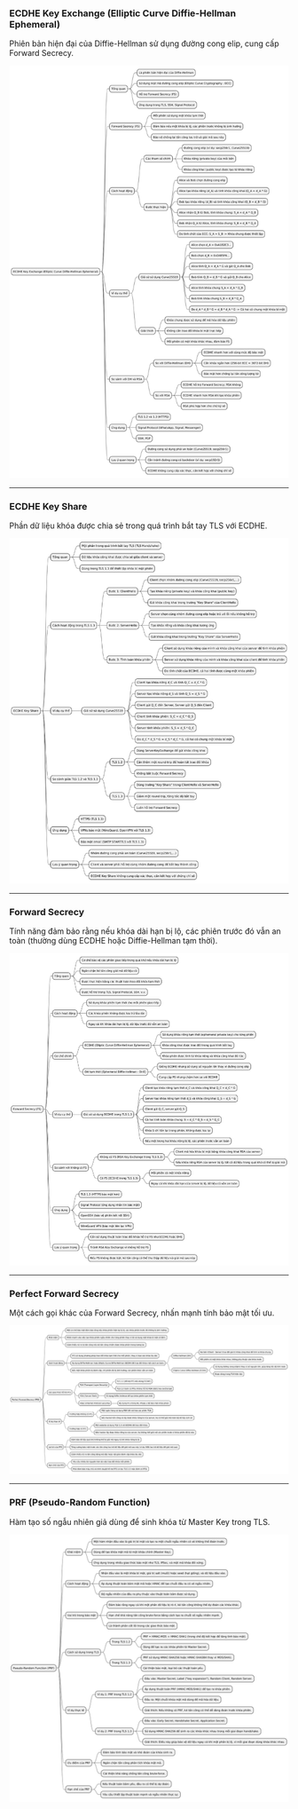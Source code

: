 ### ECDHE Key Exchange (Elliptic Curve Diffie-Hellman Ephemeral)
Phiên bản hiện đại của Diffie-Hellman sử dụng đường cong elip, cung cấp Forward Secrecy.

![](./Key_Exchange_Security/ecdhe_key_exchange.png)

---

### ECDHE Key Share
Phần dữ liệu khóa được chia sẻ trong quá trình bắt tay TLS với ECDHE.

![](./Key_Exchange_Security/ecdhe_key_share.png)

---

### Forward Secrecy
Tính năng đảm bảo rằng nếu khóa dài hạn bị lộ, các phiên trước đó vẫn an toàn (thường dùng ECDHE hoặc Diffie-Hellman tạm thời).

![](./Key_Exchange_Security/forward_secrecy.png)

---

### Perfect Forward Secrecy
Một cách gọi khác của Forward Secrecy, nhấn mạnh tính bảo mật tối ưu.

![](./Key_Exchange_Security/perfect_forward_secrecy.png)

---

### PRF (Pseudo-Random Function)
Hàm tạo số ngẫu nhiên giả dùng để sinh khóa từ Master Key trong TLS.

![](./Key_Exchange_Security/pseudo_random_function.png)
